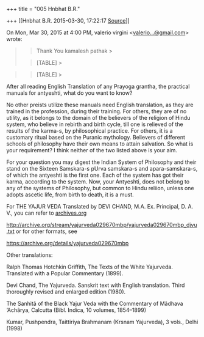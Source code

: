 +++
title = "005 Hnbhat B.R."

+++
[[Hnbhat B.R.	2015-03-30, 17:22:17 [Source](https://groups.google.com/g/samskrita/c/bY99uj4DdB0)]]



On Mon, Mar 30, 2015 at 4:00 PM, valerio virgini \<[valerio...@gmail.com]()\> wrote:  

> 
> > Thank You kamalesh pathak >
> 
> > 
> > [TABLE] >
> 
> > 
> > 



> 
> > 
> > 
> > [TABLE] >
> 
> > 
> > 

  

After all reading English Translation of any Prayoga grantha, the practical manuals for antyeshti, what do you want to know?

  

No other preists utilize these manuals need English translation, as they are trained in the profession, during their training. For others, they are of no utility, as it belongs to the domain of the believers of the religion of Hindu system, who believe in rebirth and birth cycle, till one is relieved of the results of the karma-s, by philosophical practice. For others, it is a customary ritual based on the Puranic mythology. Believers of different schools of philosophy have their own means to attain salvation. So what is your requirement? I think neither of the two listed above is your aim.

  

For your question you may digest the Indian System of Philosophy and their stand on the Sixteen Samskara-s pUrva samskara-s and apara-samskara-s, of which the antyeshti is the first one. Each of the system has got their karma, according to the system. Now, your Antyeshti, does not belong to any of the systems of Philosophy, but common to Hindu reliion, unless one adopts ascetic life, from birth to death, it is a must.

  

For THE YAJUR VEDA Translated by DEVI CHAND, M.A. Ex. Principal, D. A. V., you can refer to [archives.org](http://archives.org)

  

<http://archive.org/stream/yajurveda029670mbp/yajurveda029670mbp_djvu.txt> or for other formats, see  

  

<https://archive.org/details/yajurveda029670mbp>  

  

Other translations:

  

Ralph Thomas Hotchkin Griffith, The Texts of the White Yajurveda. Translated with a Popular Commentary (1899).

  

Devi Chand, The Yajurveda. Sanskrit text with English translation. Third thoroughly revised and enlarged edition (1980).

  

The Sanhitâ of the Black Yajur Veda with the Commentary of Mâdhava ‘Achârya, Calcutta (Bibl. Indica, 10 volumes, 1854–1899)

  

Kumar, Pushpendra, Taittiriya Brahmanam (Krsnam Yajurveda), 3 vols., Delhi (1998)

  

  

  



  

